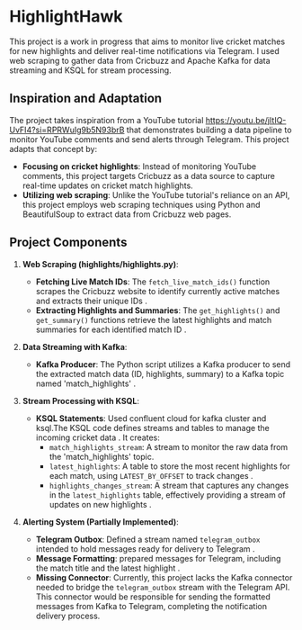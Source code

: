 # HighlightHawk

This project is a work in progress that aims to monitor live cricket matches for new highlights and deliver real-time notifications via Telegram. I used web scraping to gather data from Cricbuzz and Apache Kafka for data streaming and KSQL for stream processing.

## Inspiration and Adaptation
The project takes inspiration from a YouTube tutorial https://youtu.be/jItIQ-UvFI4?si=RPRWuIg9b5N93brB that demonstrates building a data pipeline to monitor YouTube comments and send alerts through Telegram. This project adapts that concept by:

* **Focusing on cricket highlights**: Instead of monitoring YouTube comments, this project targets Cricbuzz as a data source to capture real-time updates on cricket match highlights.
* **Utilizing web scraping**: Unlike the YouTube tutorial's reliance on an API, this project employs web scraping techniques using Python and BeautifulSoup to extract data from Cricbuzz web pages.

## Project Components

1. **Web Scraping (highlights/highlights.py)**:
    * **Fetching Live Match IDs**: The `fetch_live_match_ids()` function scrapes the Cricbuzz website to identify currently active matches and extracts their unique IDs .
    * **Extracting Highlights and Summaries**: The `get_highlights()` and `get_summary()` functions retrieve the latest highlights and match summaries for each identified match ID .

2. **Data Streaming with Kafka**:
    * **Kafka Producer**: The Python script utilizes a Kafka producer to send the extracted match data (ID, highlights, summary) to a Kafka topic named 'match_highlights' .

3. **Stream Processing with KSQL**:
    * **KSQL Statements**: Used confluent cloud for kafka cluster and ksql.The KSQL code defines streams and tables to manage the incoming cricket data . It creates:
        * `match_highlights_stream`: A stream to monitor the raw data from the 'match_highlights' topic.
        * `latest_highlights`: A table to store the most recent highlights for each match, using `LATEST_BY_OFFSET` to track changes .
        * `highlights_changes_stream`: A stream that captures any changes in the `latest_highlights` table, effectively providing a stream of updates on new highlights .

4. **Alerting System (Partially Implemented)**:
    * **Telegram Outbox**: Defined a stream named `telegram_outbox` intended to hold messages ready for delivery to Telegram .
    * **Message Formatting**: prepared messages for Telegram, including the match title and the latest highlight .
    * **Missing Connector**: Currently, this project lacks the Kafka connector needed to bridge the `telegram_outbox` stream with the Telegram API. This connector would be responsible for sending the formatted messages from Kafka to Telegram, completing the notification delivery process.

 

